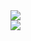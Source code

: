 <div> <img src = "./Presentación/img1.png"/> </div>
<div> <img src = "./Presentación/img2.png"/> </div>